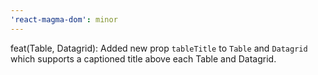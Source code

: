```yaml
---
'react-magma-dom': minor
---
```


feat(Table, Datagrid): Added new prop `tableTitle` to `Table` and `Datagrid` which supports a captioned title above each Table and Datagrid.

